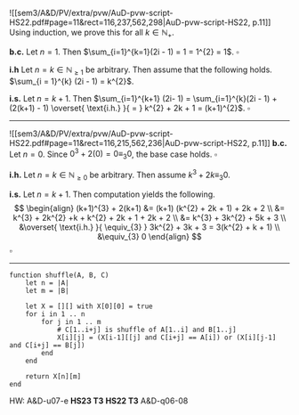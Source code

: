 
![[sem3/A&D/PV/extra/pvw/AuD-pvw-script-HS22.pdf#page=11&rect=116,237,562,298|AuD-pvw-script-HS22, p.11]]
Using induction, we prove this for all $k \in \mathbb{N}_{+}$.

**b.c.**
Let $n = 1$. Then $\sum_{i=1}^{k=1}(2i - 1) = 1 = 1^{2} = 1$.
$\square$

**i.h**
Let $n = k \in \mathbb{N}_{\geq 1}$ be arbitrary. Then assume that the following holds. $\sum_{i = 1}^{k} (2i - 1) = k^{2}$.

**i.s.**
Let $n = k+1$. Then $\sum_{i=1}^{k+1} (2i- 1) = \sum_{i=1}^{k}(2i - 1)  + (2(k+1) - 1) \overset{ \text{i.h.} }{ = } k^{2} + 2k + 1 = (k+1)^{2}$.
$\square$

___

![[sem3/A&D/PV/extra/pvw/AuD-pvw-script-HS22.pdf#page=11&rect=116,215,562,236|AuD-pvw-script-HS22, p.11]]
**b.c.**
Let $n = 0$. Since $0^{3} + 2(0) = 0 \equiv_{3} 0$, the base case holds.
$\square$

**i.h.**
Let $n = k \in \mathbb{N}_{\geq0}$ be arbitrary. Then assume $k^{3} + 2k \equiv_{3} 0$.

**i.s.**
Let $n = k+1$. Then computation yields the following. 
$$
\begin{align}
(k+1)^{3} + 2(k+1) &= (k+1) (k^{2} + 2k + 1) + 2k + 2 \\
&= k^{3} + 2k^{2} +k + k^{2} + 2k + 1 + 2k + 2 \\
&= k^{3} + 3k^{2} + 5k + 3 \\
&\overset{ \text{i.h.} }{ \equiv_{3} } 3k^{2} + 3k + 3 = 3(k^{2} + k + 1) \\
&\equiv_{3} 0
\end{align}
$$
$\square$

___


```
function shuffle(A, B, C)
	let n = |A|
	let m = |B|
	
	let X = [][] with X[0][0] = true
	for i in 1 .. n
		for j in 1 .. m
			# C[1..i+j] is shuffle of A[1..i] and B[1..j]
			X[i][j] = (X[i-1][[j] and C[i+j] == A[i]) or (X[i][j-1] and C[i+j] == B[j])
		end
	end
	
	return X[n][m]
end
```



HW:
A&D-u07-e
**HS23 T3**
**HS22 T3**
A&D-q06-08


